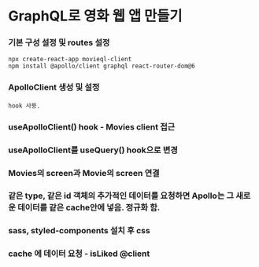 # GraphQL로 영화 웹 앱 만들기

### 기본 구성 설정 및 routes 설정

    npx create-react-app movieql-client
    npm install @apollo/client graphql react-router-dom@6

### ApolloClient 생성 및 설정

    hook 사용.

### useApolloClient() hook - Movies client 접근

### useApolloClient를 useQuery() hook으로 변경

### Movies의 screen과 Movie의 screen 연결

### 같은 type, 같은 id 객체의 추가적인 데이터를 요청하면 Apollo는 그 새로운 데이터를 같은 cache안에 넣음. 정규화 함.

### sass, styled-components 설치 후 css

### cache 에 데이터 요청 - isLiked @client
